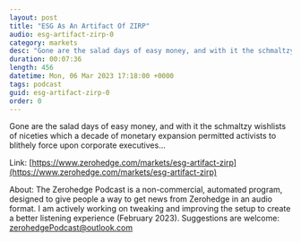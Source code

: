 ```yaml
---
layout: post
title: "ESG As An Artifact Of ZIRP"
audio: esg-artifact-zirp-0
category: markets
desc: "Gone are the salad days of easy money, and with it the schmaltzy wishlists of niceties which a decade of monetary expansion permitted activists to blithely force upon corporate executives..."
duration: 00:07:36
length: 456
datetime: Mon, 06 Mar 2023 17:18:00 +0000
tags: podcast
guid: esg-artifact-zirp-0
order: 0
---
```

Gone are the salad days of easy money, and with it the schmaltzy wishlists of niceties which a decade of monetary expansion permitted activists to blithely force upon corporate executives...

Link: [https://www.zerohedge.com/markets/esg-artifact-zirp](https://www.zerohedge.com/markets/esg-artifact-zirp)

About: The Zerohedge Podcast is a non-commercial, automated program, designed to give people a way to get news from Zerohedge in an audio format.  I am actively working on tweaking and improving the setup to create a better listening experience (February 2023).  Suggestions are welcome: [zerohedgePodcast@outlook.com](mailto:zerohedgePodcast@outlook.com)